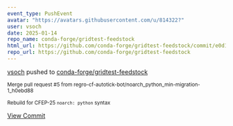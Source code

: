 ```yaml
---
event_type: PushEvent
avatar: "https://avatars.githubusercontent.com/u/814322?"
user: vsoch
date: 2025-01-14
repo_name: conda-forge/gridtest-feedstock
html_url: https://github.com/conda-forge/gridtest-feedstock/commit/e0d12891e06ea2c2f482c308c24a9f048348fdd8
repo_url: https://github.com/conda-forge/gridtest-feedstock
---
```


<a href='https://github.com/vsoch' target='_blank'>vsoch</a> pushed to <a href='https://github.com/conda-forge/gridtest-feedstock' target='_blank'>conda-forge/gridtest-feedstock</a>

<small>Merge pull request #5 from regro-cf-autotick-bot/noarch_python_min-migration-1_h0ebd88

Rebuild for CFEP-25 `noarch: python` syntax</small>

<a href='https://github.com/conda-forge/gridtest-feedstock/commit/e0d12891e06ea2c2f482c308c24a9f048348fdd8' target='_blank'>View Commit</a>